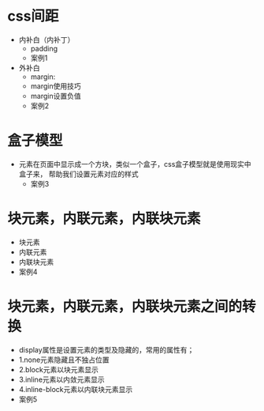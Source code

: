 # css间距
- 内补白（内补丁）
    - padding
    - 案例1
- 外补白
    - margin:
    - margin使用技巧
    - margin设置负值
    - 案例2
    
# 盒子模型
- 元素在页面中显示成一个方块，类似一个盒子，css盒子模型就是使用现实中盒子来， 
  帮助我们设置元素对应的样式
    - 案例3
    
# 块元素，内联元素，内联块元素
- 块元素
- 内联元素
- 内联块元素
- 案例4

# 块元素，内联元素，内联块元素之间的转换
- display属性是设置元素的类型及隐藏的，常用的属性有；
- 1.none元素隐藏且不独占位置
- 2.block元素以块元素显示
- 3.inline元素以内敛元素显示
- 4.inline-block元素以内联块元素显示
- 案例5

